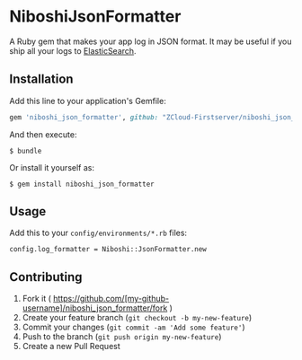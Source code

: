 # NiboshiJsonFormatter

A Ruby gem that makes your app log in JSON format. It may be useful if you ship all your logs to [ElasticSearch](http://www.elasticsearch.org/).

## Installation

Add this line to your application's Gemfile:

```ruby
gem 'niboshi_json_formatter', github: "ZCloud-Firstserver/niboshi_json_formatter"
```

And then execute:

    $ bundle

Or install it yourself as:

    $ gem install niboshi_json_formatter

## Usage

Add this to your `config/environments/*.rb` files:

```
config.log_formatter = Niboshi::JsonFormatter.new
```

## Contributing

1. Fork it ( https://github.com/[my-github-username]/niboshi_json_formatter/fork )
2. Create your feature branch (`git checkout -b my-new-feature`)
3. Commit your changes (`git commit -am 'Add some feature'`)
4. Push to the branch (`git push origin my-new-feature`)
5. Create a new Pull Request
